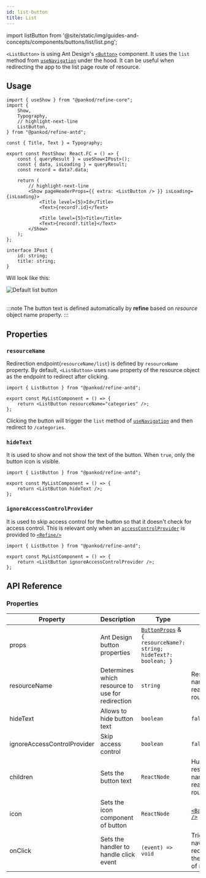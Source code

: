 ```yaml
---
id: list-button
title: List
---
```


import listButton from '@site/static/img/guides-and-concepts/components/buttons/list/list.png';

`<ListButton>` is using Ant Design's [`<Button>`](https://ant.design/components/button/) component. It uses the `list` method from [`useNavigation`](/core/hooks/navigation/useNavigation.md) under the hood. It can be useful when redirecting the app to the list page route of resource.

## Usage

```tsx
import { useShow } from "@pankod/refine-core";
import {
    Show,
    Typography,
    // highlight-next-line
    ListButton,
} from "@pankod/refine-antd";

const { Title, Text } = Typography;

export const PostShow: React.FC = () => {
    const { queryResult } = useShow<IPost>();
    const { data, isLoading } = queryResult;
    const record = data?.data;

    return (
        // highlight-next-line
        <Show pageHeaderProps={{ extra: <ListButton /> }} isLoading={isLoading}>
            <Title level={5}>Id</Title>
            <Text>{record?.id}</Text>

            <Title level={5}>Title</Title>
            <Text>{record?.title}</Text>
        </Show>
    );
};

interface IPost {
    id: string;
    title: string;
}
```

Will look like this:

<div class="img-container">
    <div class="window">
        <div class="control red"></div>
        <div class="control orange"></div>
        <div class="control green"></div>
    </div>
    <img src={listButton} alt="Default list button" />
</div>
<br/>

:::note
The button text is defined automatically by **refine** based on _resource_ object name property.
:::

## Properties

### `resourceName`

Redirection endpoint(`resourceName/list`) is defined by `resourceName` property. By default, `<ListButton>` uses `name` property of the resource object as the endpoint to redirect after clicking.

```tsx 
import { ListButton } from "@pankod/refine-antd";

export const MyListComponent = () => {
    return <ListButton resourceName="categories" />;
};
```

Clicking the button will trigger the `list` method of [`useNavigation`](/core/hooks/navigation/useNavigation.md) and then redirect to `/categories`.

### `hideText`

It is used to show and not show the text of the button. When `true`, only the button icon is visible.

```tsx 
import { ListButton } from "@pankod/refine-antd";

export const MyListComponent = () => {
    return <ListButton hideText />;
};
```

### `ignoreAccessControlProvider`

It is used to skip access control for the button so that it doesn't check for access control. This is relevant only when an [`accessControlProvider`](/core/providers/accessControl-provider.md) is provided to [`<Refine/>`](/core/components/refine-config.md)

```tsx 
import { ListButton } from "@pankod/refine-antd";

export const MyListComponent = () => {
    return <ListButton ignoreAccessControlProvider />;
};
```

## API Reference

### Properties

| Property                    | Description                                      | Type                                                                                                          | Default                                                          |
| --------------------------- | ------------------------------------------------ | ------------------------------------------------------------------------------------------------------------- | ---------------------------------------------------------------- |
| props                       | Ant Design button properties                     | [`ButtonProps`](https://ant.design/components/button/#API) & `{ resourceName?: string; hideText?: boolean; }` |                                                                  |
| resourceName                | Determines which resource to use for redirection | `string`                                                                                                      | Resource name that it reads from route                           |
| hideText                    | Allows to hide button text                       | `boolean`                                                                                                     | `false`                                                          |
| ignoreAccessControlProvider | Skip access control                              | `boolean`                                                                                                     | `false`                                                          |
| children                    | Sets the button text                             | `ReactNode`                                                                                                   | Humanized resource name that it reads from route                 |
| icon                        | Sets the icon component of button                | `ReactNode`                                                                                                   | [`<BarsOutlined />`](https://ant.design/components/icon/)        |
| onClick                     | Sets the handler to handle click event           | `(event) => void`                                                                                             | Triggers navigation for redirection to the list page of resource |
